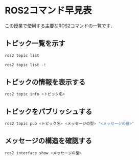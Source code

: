 # ROS2コマンド早見表
この授業で使用する主要なROS2コマンドの一覧です．

## トピック一覧を示す
```bash
ros2 topic list
```

```bash
ros2 topic list -t
```

## トピックの情報を表示する
```bash
ros2 topic info <トピック名>
```

## トピックをパブリッシュする
```bash
ros2 topic pub <トピック名> <メッセージの型> "<メッセージの値>"
```

## メッセージの構造を確認する
```bash
ros2 interface show <メッセージの型>
```